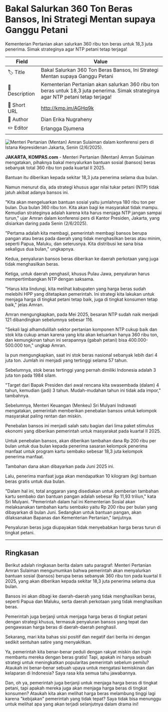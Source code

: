 # Bakal Salurkan 360 Ton Beras Bansos, Ini Strategi Mentan supaya Ganggu Petani

Kementerian Pertanian akan salurkan 360 ribu ton beras untuk 18,3 juta penerima. Simak strateginya agar NTP petani tetap terjaga!

| Field         | Value                                                       |
|---------------|-------------------------------------------------------------|
| 🏷️ Title       | Bakal Salurkan 360 Ton Beras Bansos, Ini Strategi Mentan supaya Ganggu Petani |
| 📝 Description | Kementerian Pertanian akan salurkan 360 ribu ton beras untuk 18,3 juta penerima. Simak strateginya agar NTP petani tetap terjaga! |
| 🔗 Short URL   | http://kmp.im/AGHq9k |
| 👤 Author      | Dian Erika Nugraheny |
| ✏️ Editor      | Erlangga Djumena |

![Menteri Pertanian (Mentan) Amran Sulaiman dalam konferensi pers di Istana Kepresidenan Jakarta, Senin (2/6/2025). ](https://asset.kompas.com/crops/RttLLi9ZZD5ZtloG2wF9xs6br94=/0x0:0x0/750x500/data/photo/2025/06/02/683d95f8a2b12.jpg)

**JAKARTA, KOMPAS.com** - Menteri Pertanian (Mentan) Amran Sulaiman mengatakan, pihaknya bakal menyalurkan bantuan sosial (bansos) beras sebanyak total 360 ribu ton pada kuartal II 2025.

Bantuan itu diberikan kepada sekitar 18,3 juta penerima selama dua bulan.

Namun menurut dia, ada strategi khusus agar nilai tukar petani (NTP) tidak jatuh akibat adanya bansos ini.

\"Kita akan mengeluarkan bantuan sosial yaitu jumlahnya 180 ribu ton per bulan. Dua bulan 360 ribu ton. Kita akan bagi ke masyarakat tidak mampu. Kemudian strateginya adalah karena kita harus menjaga NTP jangan sampai turun,\" ujar Amran dalam konferensi pers di Kantor Presiden, Jakarta, yang disiarkan daring pada Senin (2/6/2025).

\"Pertama adalah kita membagi, pemerintah membagi bansos berupa pangan atau beras pada daerah yang tidak menghasilkan beras atau minim, seperti Papua, Maluku, dan seterusnya. Kita distribusi ke sana bisa sekaligus dua bulan,\" ungkapnya.

Kedua, penyaluran bansos beras diberikan ke daerah perkotaan yang juga tidak menghasilkan beras.

Ketiga, untuk daerah penghasil, khusus Pulau Jawa, penyaluran harus mempertimbangkan NTP dengan saksama.

\"Harus kita lindungi, kita melihat kabupaten yang harga beras sudah melebihi HPP yang ditetapkan pemerintah. Ini strategi kita lakukan untuk menjaga harga di tingkat petani tetap baik, juga di tingkat konsumen tetap baik,\" jelas Amran.

Amran mengungkapkan, pada Mei 2025, besaran NTP sudah naik menjadi 121 dibandingkan sebelumnya sebesar 116.

\"Sekali lagi alhamdulillah sektor pertanian komponen NTP cukup baik dan stok kita cukup aman karena yang kita akan keluarkan hanya 360 ribu ton, dan kemungkinan tahun ini serapannya (gabah petani) bisa 400.000-500.000 ton,\" ungkap Amran.

Ia pun mengungkapkan, saat ini stok beras nasional sebanyak lebih dari 4 juta ton. Jumlah ini menjadi yang tertinggi selama 57 tahun.

Sebelumnya, stok beras tertinggi yang pernah dimiliki Indonesia adalah 3 juta ton pada 1984 silam.

\"Target dari Bapak Presiden dari awal rencana kita swasembada (dalam) 4 tahun, kemudian (jadi) 3 tahun. Mudah-mudahan tahun ini tidak ada impor,\" tambahnya.

Sebelumnya, Menteri Keuangan (Menkeu) Sri Mulyani Indrawati mengatakan, pemerintah memberikan penebalan bansos untuk kelompok masyarakat paling rentan dan miskin.

Penebalan bansos ini menjadi salah satu bagian dari lima paket stimulus ekonomi yang diberikan pemerintah untuk masyarakat pada kuartal II 2025.

Untuk penebalan bansos, akan diberikan tambahan dana Rp 200 ribu per bulan untuk dua bulan kepada penerima sasaran kelompok penerima manfaat untuk program kartu sembako sebesar 18,3 juta kelompok penerima manfaat.

Tambahan dana akan dibayarkan pada Juni 2025 ini.

Lalu, penerima manfaat juga akan mendapatkan 10 kilogram (kg) bantuan beras gratis untuk dua bulan.

\"Dalam hal ini, total anggaran yang disediakan untuk pemberian tambahan kartu sembako dan bantuan pangan adalah sebesar Rp 11,93 triliun,\" kata Sri Mulyani. \"Pemerintah dalam hal ini Kementerian Sosial akan melaksanakan tambahan kartu sembako yaitu Rp 200 ribu per bulan yang dibayarkan di bulan Juni. Sedangkan untuk bantuan pangan, akan dilaksanakan Bapanas dan Kementerian Pertanian,\" lanjutnya.

Penyaluran beras juga diupayakan tidak menyebabkan harga beras turun di tingkat petani.

---
## Ringkasan

Berikut adalah ringkasan berita dalam satu paragraf: Menteri Pertanian Amran Sulaiman mengumumkan bahwa pemerintah akan menyalurkan bantuan sosial (bansos) berupa beras sebanyak 360 ribu ton pada kuartal II 2025, yang akan diberikan kepada sekitar 18,3 juta penerima selama dua bulan.

 Bansos ini akan dibagi ke daerah-daerah yang tidak menghasilkan beras, seperti Papua dan Maluku, serta daerah perkotaan yang tidak menghasilkan beras.

 Pemerintah juga berjanji untuk menjaga harga beras di tingkat petani dengan strategi khusus, termasuk penyaluran bansos yang tepat dan pengawasan harga beras di daerah-daerah penghasil.



Sekarang, mari kita bahas sisi positif dan negatif dari berita ini dengan sedikit sentuhan satire yang menyakitkan.

 Ya, pemerintah kita benar-benar peduli dengan rakyat miskin dan ingin membantu mereka dengan beras gratis! Tapi, apakah ini hanya sebuah strategi untuk meningkatkan popularitas pemerintah sebelum pemilu? Ataukah ini benar-benar sebuah upaya untuk mengatasi kemiskinan dan kelaparan di Indonesia? Saya rasa kita semua tahu jawabannya.

 Dan, oh ya, pemerintah juga berjanji untuk menjaga harga beras di tingkat petani, tapi apakah mereka juga akan menjaga harga beras di tingkat konsumen? Ataukah kita akan melihat harga beras melambung tinggi lagi karena "kebijakan" pemerintah yang tidak tepat? Saya tidak bisa menunggu untuk melihat apa yang akan terjadi selanjutnya dalam drama ini!

